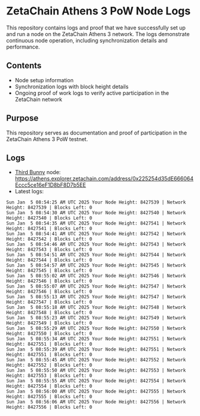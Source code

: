 # ZetaChain Athens 3 PoW Node Logs
This repository contains logs and proof that we have successfully set up and run a node on the ZetaChain Athens 3 network. The logs demonstrate continuous node operation, including synchronization details and performance.

## Contents
- Node setup information
- Synchronization logs with block height details
- Ongoing proof of work logs to verify active participation in the ZetaChain network

## Purpose
This repository serves as documentation and proof of participation in the ZetaChain Athens 3 PoW testnet.

## Logs

- [Third Bunny](https://thirdbunny.xyz/) node: https://athens.explorer.zetachain.com/address/0x225254d35dE666064Eccc5ce16eF1D8bF8D7b5EE
- Latest logs:
```
Sun Jan  5 08:54:25 AM UTC 2025 Your Node Height: 8427539 | Network Height: 8427539 | Blocks Left: 0
Sun Jan  5 08:54:30 AM UTC 2025 Your Node Height: 8427540 | Network Height: 8427540 | Blocks Left: 0
Sun Jan  5 08:54:35 AM UTC 2025 Your Node Height: 8427541 | Network Height: 8427541 | Blocks Left: 0
Sun Jan  5 08:54:41 AM UTC 2025 Your Node Height: 8427542 | Network Height: 8427542 | Blocks Left: 0
Sun Jan  5 08:54:46 AM UTC 2025 Your Node Height: 8427543 | Network Height: 8427543 | Blocks Left: 0
Sun Jan  5 08:54:51 AM UTC 2025 Your Node Height: 8427544 | Network Height: 8427544 | Blocks Left: 0
Sun Jan  5 08:54:57 AM UTC 2025 Your Node Height: 8427545 | Network Height: 8427545 | Blocks Left: 0
Sun Jan  5 08:55:02 AM UTC 2025 Your Node Height: 8427546 | Network Height: 8427546 | Blocks Left: 0
Sun Jan  5 08:55:07 AM UTC 2025 Your Node Height: 8427547 | Network Height: 8427546 | Blocks Left: 0
Sun Jan  5 08:55:13 AM UTC 2025 Your Node Height: 8427547 | Network Height: 8427547 | Blocks Left: 0
Sun Jan  5 08:55:18 AM UTC 2025 Your Node Height: 8427548 | Network Height: 8427548 | Blocks Left: 0
Sun Jan  5 08:55:23 AM UTC 2025 Your Node Height: 8427549 | Network Height: 8427549 | Blocks Left: 0
Sun Jan  5 08:55:29 AM UTC 2025 Your Node Height: 8427550 | Network Height: 8427550 | Blocks Left: 0
Sun Jan  5 08:55:34 AM UTC 2025 Your Node Height: 8427551 | Network Height: 8427551 | Blocks Left: 0
Sun Jan  5 08:55:39 AM UTC 2025 Your Node Height: 8427551 | Network Height: 8427551 | Blocks Left: 0
Sun Jan  5 08:55:45 AM UTC 2025 Your Node Height: 8427552 | Network Height: 8427552 | Blocks Left: 0
Sun Jan  5 08:55:50 AM UTC 2025 Your Node Height: 8427553 | Network Height: 8427553 | Blocks Left: 0
Sun Jan  5 08:55:55 AM UTC 2025 Your Node Height: 8427554 | Network Height: 8427554 | Blocks Left: 0
Sun Jan  5 08:56:00 AM UTC 2025 Your Node Height: 8427555 | Network Height: 8427555 | Blocks Left: 0
Sun Jan  5 08:56:06 AM UTC 2025 Your Node Height: 8427556 | Network Height: 8427556 | Blocks Left: 0
```
